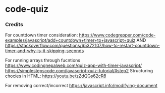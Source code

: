 # code-quiz



### Credits
For countdown timer consideration: https://www.codegrepper.com/code-examples/javascript/add+countdown+timer+to+javascript+quiz  AND
https://stackoverflow.com/questions/65372107/how-to-restart-countdown-timer-and-why-is-it-skipping-seconds

For running arrays through fucntions https://www.codingnepalweb.com/quiz-app-with-timer-javascript/
https://simplestepscode.com/javascript-quiz-tutorial/#step2
Structuring chocies in HTML: https://youtu.be/zZdQGs62cR8

For removing correct/incorrect
https://javascript.info/modifying-document